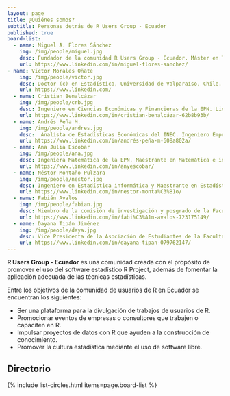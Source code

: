 ```yaml
---
layout: page
title: ¿Quiénes somos?
subtitle: Personas detrás de R Users Group - Ecuador
published: true
board-list:
  - name: Miguel A. Flores Sánchez
    img: /img/people/miguel.jpg
    desc: Fundador de la comunidad R Users Group - Ecuador. Máster en Técnicas Estadística y Ph.D (c) Estadística e Investigación de Operaciones de la Universidad de La Coruña. Magister en Investigación Operativa con mención en Sistemas Logísticos y de Transporte de la EPN. Ingeniero en Estadística Informática de la ESPOL. Docente e Investigador del Departamento de Matemática de la EPN, Capacitador de la Sociedad Ecuatoriana de Estadística en R.
    url: https://www.linkedin.com/in/miguel-flores-sanchez/ 
- name: Víctor Morales Oñate
    img: /img/people/victor.jpg
    desc: Doctor (c) en Estadística, Universidad de Valparaíso, Chile. Magister (c) en Filosofía, Pontificia Universidad Católica de Valparaíso. Magister en Matemáticas Aplicadas, Universidad San Francisco de Quito. Ingeniero en Ciencias Económicas y Financieras de la EPN, Consultor, analista, docente y capacitador, Experto en análisis de datos y modelamiento econométrico de datos socioeconómicos y aplicaciones de estadística multivariante, Experto en estimación de áreas pequeñas y clasificación difusa, Investigador de estadística espacio-temporal.
    url: https://www.linkedin.com/
  - name: Cristian Benalcázar
    img: /img/people/crb.jpg
    desc: Ingeniero en Ciencias Económicas y Financieras de la EPN. Licenciado en Economía y Gestión, Jean Monnet, Francia. Especialista en Ciencia de datos de la Universidad Johns Hopkins. Especialista en análisis de datos para la toma de decisiones, Experto en automatización de modelos estadísticos y econométricos, Experto en el desarrollo de productos estadísticos y aplicaciones de consulta, captura, control y visualización, Experto en integración de lenguajes de programación y bases de datos con R.
    url: https://www.linkedin.com/in/cristian-benalcázar-62b8b93b/
  - name: Andrés Peña M.
    img: /img/people/andres.jpg
    desc:  Analista de Estadísticas Económicas del INEC. Ingeniero Empresarial de la EPN. Especialista en estadística económica-social, parte del Grupo de Expertos Gubernamentales en Estadísticas Manufactureras de la CAN. Capacitador de la Sociedad Ecuatoriana de Estadística en R, SPSS y Stata.
    url: https://www.linkedin.com/in/andrés-peña-m-608a802a/
  - name: Ana Julia Escobar
    img: /img/people/ana.jpg
    desc: Ingeniera Matemática de la EPN. Maestrante en Matemática e interaccciones en la Universidad Paris-Saclay. Científica de datos Jr. Especialista en Investigación de Operaciones.
    url: https://www.linkedin.com/in/anyescobar/
  - name: Néstor Montaño Pulzara
    img: /img/people/nestor.jpg
    desc: Ingeniero en Estadística informática y Maestrante en Estadística con Mención en Calidad y Productividad de la ESPOL. Capacitador de la Sociedad Ecuatoriana de Estadística en R. Experto en manejo eficiente de grandes volúmenes de datos, Experto en automatización de informes, presentaciones o reportes con R, Especialista en muestreo, estadística multivariante, forecasting, algoritmos de clasificación, optimización, inteligencia de negocios y desarrollo de aplicaciones estadísticas.
    url: https://www.linkedin.com/in/nestor-monta%C3%B1o/
  - name: Fabián Avalos
    img: /img/people/fabian.jpg
    desc: Miembro de la comisión de investigación y posgrado de la Facultad de Ciencias-ESPOCH. Presidente de la Asosiación de Estudiantes en la Escuela de Física y Matemática. Administrador y Configurador de Servidores de Windows certificado por Microsoft, Estudiante de la Carrera de Ingeniería en Estadística Informática en la ESPOCH, Especialista en Control Estadístico de Calidad y Mejora de Procesos.
    url: https://www.linkedin.com/in/fabi%C3%A1n-avalos-723175149/
  - name: Dayana Tipán Jiménez
    img: /img/people/daya.jpg
    desc: Vice Presidenta de la Asociación de Estudiantes de la Facultad de Ciencias Económicas-UCE. Presidenta de la Escuela de Estadística. Presidenta del Club de Aplicación, desarrollo e investigaciones Estadísticas. Estudiante de la Carrera de Ingeniería Estadística en la UCE. Especialista en Análisis Multivariante.
    url: https://www.linkedin.com/in/dayana-tipan-079762147/
---
```


<b>R Users Group - Ecuador</b> es una comunidad creada con el propósito de promover el uso del software estadístico R Project, además de fomentar la aplicación adecuada de las técnicas estadísticas.

Entre los objetivos de la comunidad de usuarios de R en Ecuador se encuentran los siguientes:

* Ser una plataforma para la divulgación de trabajos de usuarios de R.
* Promocionar eventos de empresas o consultores que trabajen o capaciten en R.
* Impulsar proyectos de datos con R que ayuden a la construcción de conocimiento.
* Promover la cultura estadística mediante el uso de software libre.

## Directorio

{% include list-circles.html items=page.board-list %}
